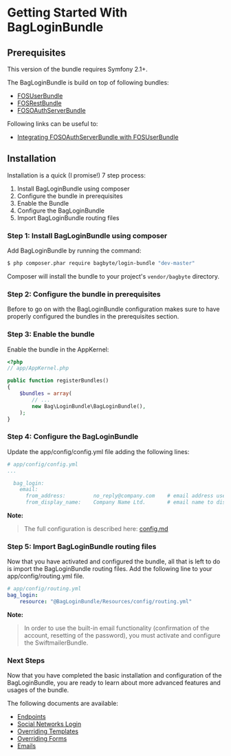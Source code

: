 Getting Started With BagLoginBundle
==================================

## Prerequisites

This version of the bundle requires Symfony 2.1+.

The BagLoginBundle is build on top of following bundles:

 - [FOSUserBundle](https://github.com/FriendsOfSymfony/FOSUserBundle)
 - [FOSRestBundle](https://github.com/FriendsOfSymfony/FOSRestBundle)
 - [FOSOAuthServerBundle](https://github.com/FriendsOfSymfony/FOSOAuthServerBundle)

Following links can be useful to:
 - [Integrating FOSOAuthServerBundle with FOSUserBundle](http://blog.tankist.de/blog/2013/07/16/oauth2-explained-part-1-principles-and-terminology/)

## Installation

Installation is a quick (I promise!) 7 step process:

1. Install BagLoginBundle using composer
2. Configure the bundle in prerequisites
3. Enable the Bundle
4. Configure the BagLoginBundle
5. Import BagLoginBundle routing files

### Step 1: Install BagLoginBundle using composer

Add BagLoginBundle by running the command:

``` bash
$ php composer.phar require bagbyte/login-bundle "dev-master"
```

Composer will install the bundle to your project's `vendor/bagbyte` directory.

### Step 2: Configure the bundle in prerequisites

Before to go on with the BagLoginBundle configuration makes sure to have properly configured the bundles in the prerequisites section.

### Step 3: Enable the bundle

Enable the bundle in the AppKernel:

``` php
<?php
// app/AppKernel.php

public function registerBundles()
{
    $bundles = array(
        // ...
        new Bag\LoginBundle\BagLoginBundle(),
    );
}
```

### Step 4: Configure the BagLoginBundle

Update the app/config/config.yml file adding the following lines:

``` yaml
# app/config/config.yml
...

  bag_login:
    email:
      from_address:         no_reply@company.com    # email address used as sender in emails
      from_display_name:    Company Name Ltd.       # email name to display as sender in emails
```

**Note:**

> The full configuration is described here: [config.md](https://github.com/bagbyte/BagLoginBundle/blob/master/Resources/doc/config.md)

### Step 5: Import BagLoginBundle routing files

Now that you have activated and configured the bundle, all that is left to do is
import the BagLoginBundle routing files.
Add the following line to your app/config/routing.yml file.

``` yaml
# app/config/routing.yml
bag_login:
    resource: "@BagLoginBundle/Resources/config/routing.yml"
```

**Note:**

> In order to use the built-in email functionality (confirmation of the account,
> resetting of the password), you must activate and configure the SwiftmailerBundle.

### Next Steps

Now that you have completed the basic installation and configuration of the
BagLoginBundle, you are ready to learn about more advanced features and usages
of the bundle.

The following documents are available:

- [Endpoints](endpoints.md)
- [Social Networks Login](social_login.md)
- [Overriding Templates](overriding_templates.md)
- [Overriding Forms](overriding_forms.md)
- [Emails](emails.md)
